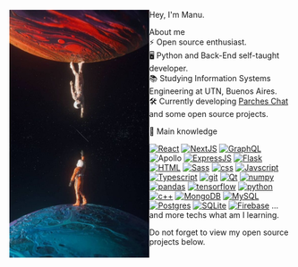 <p float="left">
  <img src='https://github.com/manucabral/manucabral/blob/main/photo.jpg' width='250' align="left">
  <p float="left">
 
  Hey, I'm Manu.<br>
    
  About me<br>
  ⚡ Open source enthusiast.<br>
  🖥 Python and Back-End self-taught developer.<br>
  📚 Studying Information Systems Engineering at UTN, Buenos Aires.<br>
  🛠️ Currently developing [Parches Chat](https://teamparches.github.io/parches-chat/) and some open source projects.<br>
  
  🧠 Main knowledge<br>
      <ul>
        <a href="https://es.reactjs.org/"><img src='https://img.shields.io/badge/React-%2320232a.svg?style=flat&logo=react&logoColor=%2361DAFB' alt="React"></a>
        <a href="#"><img src='https://img.shields.io/badge/Next-black?style=flat&logo=next.js&logoColor=white' alt="NextJS"></a>
        <a href="#"><img src='https://img.shields.io/badge/GraphQL-E10098?style=flat&logo=graphql&logoColor=white' alt="GraphQL"></a>
        <a ref="#"><img src='https://img.shields.io/badge/-Apollo-311C87?style=flat&logo=apollo-graphql' alt="Apollo"></a>
        <a href="#"><img src='https://img.shields.io/badge/Express.js-%23404d59.svg?style=flat&logo=express&logoColor=%2361DAFB' alt="ExpressJS"></a>
        <a href="#"><img src='https://img.shields.io/badge/Flask-%23000.svg?style=flat&logo=flask&logoColor=white' alt="Flask"></a>
        <a href="#"><img src='https://img.shields.io/badge/HTML5-%23E34F26.svg?style=flat&logo=html5&logoColor=white' alt="HTML"></a>
        <a href="#"><img src='https://img.shields.io/badge/SASS-hotpink.svg?style=flat&logo=SASS&logoColor=white' alt="Sass"></a>
        <a href="#"><img src='https://img.shields.io/badge/CSS3-%231572B6.svg?style=flat&logo=css3&logoColor=white' alt="css"></a>
        <a href="#"><img src='https://img.shields.io/badge/Javascript-%23323330.svg?style=flat&logo=javascript&logoColor=%23F7DF1E' alt="Javscript"></a>
        <a href="#"><img src='https://img.shields.io/badge/Typescript-%23007ACC.svg?style=flat&logo=typescript&logoColor=white' alt="Typescript"></a>
        <a href="#"><img src='https://img.shields.io/badge/Git-%23F05033.svg?style=flat&logo=git&logoColor=white' alt="git"></a>
        <a href="#"><img src='https://img.shields.io/badge/Qt-%23217346.svg?style=flat&logo=Qt&logoColor=white' alt="Qt"></a>
        <a href="#"><img src='https://img.shields.io/badge/Numpy-%23013243.svg?style=flat&logo=numpy&logoColor=white' alt="numpy"></a>
        <a href="#"><img src='https://img.shields.io/badge/Pandas-%23150458.svg?style=flat&logo=pandas&logoColor=white' alt="pandas"></a>
        <a href="#"><img src='https://img.shields.io/badge/TensorFlow-%23FF6F00.svg?style=flat&logo=TensorFlow&logoColor=white' alt="tensorflow"></a>
        <a href="#"><img src='https://img.shields.io/badge/Python-%23276DC3.svg?style=flat&logo=python&logoColor=white' alt="python"></a>
        <a href="#"><img src='https://img.shields.io/badge/C/C++-%2300599C.svg?style=flat&logo=c%2B%2B&logoColor=white' alt="c++"></a>
        <a href="#"><img src='https://img.shields.io/badge/MongoDB-%234ea94b.svg?style=flat&logo=mongodb&logoColor=white' alt="MongoDB"></a>
        <a href="#"><img src='https://img.shields.io/badge/MySQL-%2300f.svg?style=flat&logo=mysql&logoColor=white' alt="MySQL"></a>
        <a href="#"><img src='https://img.shields.io/badge/Postgres-%23316192.svg?style=flat&logo=postgresql&logoColor=white' alt="Postgres"></a>
        <a href="#"><img src='https://img.shields.io/badge/SQlite-%2307405e.svg?style=flat&logo=sqlite&logoColor=white' alt="SQLite"></a>
        <a href="#"><img src='https://img.shields.io/badge/Firebase-039BE5?style=style=flat&logo=Firebase&logoColor=white' alt="Firebase"></a>
        ... and more techs what am I learning.
     </ul>
  </p>
  Do not forget to view my open source projects below.
</p>
